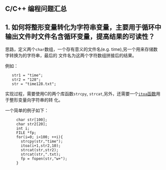 C/C++ 编程问题汇总
----

## 1. 如何将整形变量转化为字符串变量，主要用于循环中输出文件时文件名含循环变量，提高结果的可读性？

思路，定义两个`char`数组，一个存有意义的文件名(e.g. time),另一个用来存储数字转换为的字符串，最后的
文件名为这两个字符数组拼接后的结果。

例如：

       str1 = "time";
       str2 = "128";
       str = "time128.txt";

实现过程，需要使用C的两个库函数`strcpy`, `strcat`,另外，还需要一个[`itoa`函数](https://github.com/nicklinyi/BasicCodes/blob/master/C/itoa.c)用于整形变量向字符串的转
化。

一个简单的例子如下：
  
         char str[100];
         char str2[20];
         int i;
         FILE *fp;
         for(i=0; i<100; ++i){
           strcpy(str,"time");
           itoa(i+1,str2,10);
           strcat(str,str2);
           strcat(str,".txt);
           fp = fopen(str,"w+");
         }

